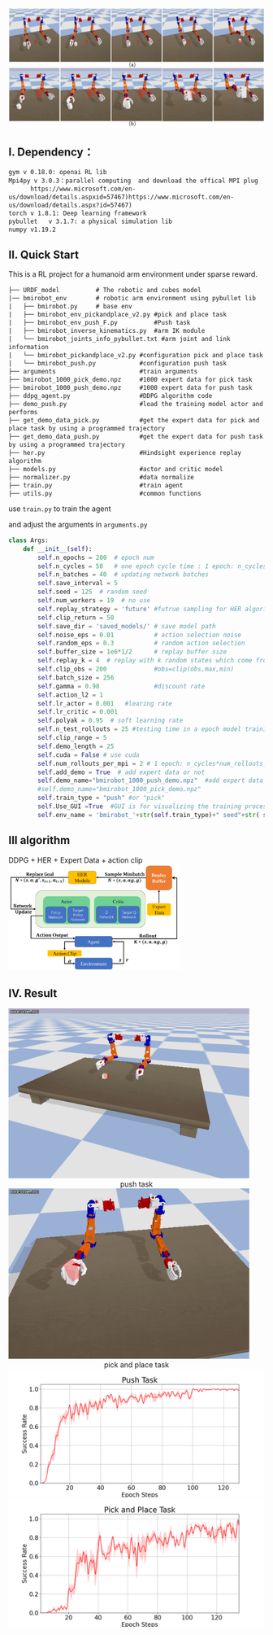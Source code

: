 <img src="README.assets\environment_pick.png" alt="Honeycam 2021-05-11 10-39-59" style="zoom: 80%;" />

## I. Dependency：

```
gym v 0.18.0: openai RL lib
Mpi4py v 3.0.3：parallel computing  and download the offical MPI plug
      https://www.microsoft.com/en-    us/download/details.aspxid=57467)https://www.microsoft.com/en-us/download/details.aspx?id=57467)
torch v 1.8.1: Deep learning framework
pybullet   v 3.1.7: a physical simulation lib
numpy v1.19.2 
```



## II. Quick Start

This is a RL project for a humanoid arm environment under sparse reward.

```
├── URDF_model          # The robotic and cubes model
|── bmirobot_env        # robotic arm environment using pybullet lib
|   ├── bmirobot.py     # base env
|   ├── bmirobot_env_pickandplace_v2.py #pick and place task
|   ├── bmirobot_env_push_F.py          #Push task
|   ├── bmirobot_inverse_kinematics.py  #arm IK module
|   └── bmirobot_joints_info_pybullet.txt #arm joint and link information
|   └── bmirobot_pickandplace_v2.py #configuration pick and place task
|   └── bmirobot_push.py            #configuration push task
├── arguments                       #train arguments
├── bmirobot_1000_pick_demo.npz     #1000 expert data for pick task
├── bmirobot_1000_push_demo.npz     #1000 expert data for push task
├── ddpg_agent.py                   #DDPG algorithm code
├── demo_push.py                    #load the training model actor and performs
├── get_demo_data_pick.py           #get the expert data for pick and place task by using a programmed trajectory
├── get_demo_data_push.py           #get the expert data for push task by using a programmed trajectory
├── her.py                          #Hindsight experience replay algorithm
├── models.py                       #actor and critic model
├── normalizer.py                   #data normalize
├── train.py                        #train agent
├── utils.py                        #common functions
```

use `train.py` to train the agent 

and adjust the arguments in `arguments.py`

```python
class Args:
    def __init__(self):
        self.n_epochs = 200  # epoch num
        self.n_cycles = 50   # one epoch cycle time : 1 epoch: n_cycles*num_rollouts_per_mpi
        self.n_batches = 40  # updating network batches
        self.save_interval = 5
        self.seed = 125  # random seed
        self.num_workers = 19  # no use
        self.replay_strategy = 'future' #futrue sampling for HER algorithm
        self.clip_return = 50   
        self.save_dir = 'saved_models/' # save model path
        self.noise_eps = 0.01           # action selection noise
        self.random_eps = 0.3           # random action selection
        self.buffer_size = 1e6*1/2      # replay buffer size
        self.replay_k = 4  # replay with k random states which come from the same episode as the transition being replayed and were observed after it
        self.clip_obs = 200             #obs=clip(obs,max,min)
        self.batch_size = 256
        self.gamma = 0.98               #discount rate
        self.action_l2 = 1
        self.lr_actor = 0.001   #learing rate
        self.lr_critic = 0.001
        self.polyak = 0.95  # soft learning rate
        self.n_test_rollouts = 25 #testing time in a epoch model training
        self.clip_range = 5
        self.demo_length = 25 
        self.cuda = False # use cuda
        self.num_rollouts_per_mpi = 2 # 1 epoch: n_cycles*num_rollouts_per_mpi
        self.add_demo = True  # add expert data or not
        self.demo_name="bmirobot_1000_push_demo.npz"  #add expert data for push task, if pick, using pick expert data
        #self.demo_name="bmirobot_1000_pick_demo.npz"
        self.train_type = "push" #or "pick"
        self.Use_GUI =True  #GUI is for visualizing the training process
        self.env_name = 'bmirobot_'+str(self.train_type)+" seed"+str( self.seed ) #env_save_path_name
```

## III algorithm

DDPG + HER + Expert Data + action clip 
<img src="README.assets/algorithm.png" alt="总图v2" style="zoom: 33%;" />

## IV. Result

<img src="README.assets/Honeycam 2021-05-11 10-39-59.gif" alt="Honeycam 2021-05-11 10-39-59" style="zoom: 80%;" />

<center>push task</center>

<img src="README.assets/Honeycam 2021-05-11 10-43-32.gif" alt="Honeycam 2021-05-11 10-43-32" style="zoom: 80%;" />

<center>pick and place task</center>

<img src="README.assets/Push_1_big.png" alt="Push_1_big" style="zoom: 50%;" />

<img src="README.assets/PickandPlace_1_big.png" alt="PickandPlace_1_big" style="zoom:50%;" />

